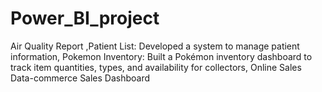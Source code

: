 # Power_BI_project
Air Quality Report ,Patient List: Developed a system to manage patient information, Pokemon Inventory: Built a Pokémon inventory dashboard to track item quantities, types, and availability for collectors, Online Sales Data-commerce Sales Dashboard
